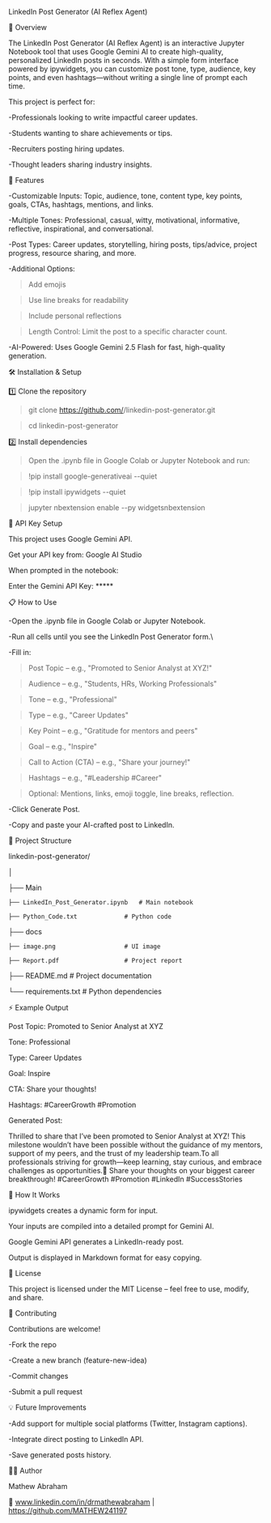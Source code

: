 LinkedIn Post Generator (AI Reflex Agent)


📌 Overview

The LinkedIn Post Generator (AI Reflex Agent) is an interactive Jupyter Notebook tool that uses Google Gemini AI to create high-quality, personalized LinkedIn posts in seconds. With a simple form interface powered by ipywidgets, you can customize post tone, type, audience, key points, and even hashtags—without writing a single line of prompt each time.

This project is perfect for:

-Professionals looking to write impactful career updates.

-Students wanting to share achievements or tips.

-Recruiters posting hiring updates.

-Thought leaders sharing industry insights.


🚀 Features

-Customizable Inputs: Topic, audience, tone, content type, key points, goals, CTAs, hashtags, mentions, and links.

-Multiple Tones: Professional, casual, witty, motivational, informative, reflective, inspirational, and conversational.

-Post Types: Career updates, storytelling, hiring posts, tips/advice, project progress, resource sharing, and more.

-Additional Options:
>Add emojis

>Use line breaks for readability

>Include personal reflections

>Length Control: Limit the post to a specific character count.

-AI-Powered: Uses Google Gemini 2.5 Flash for fast, high-quality generation.


🛠️ Installation & Setup

1️⃣ Clone the repository

>git clone https://github.com/<your-username>/linkedin-post-generator.git

>cd linkedin-post-generator

2️⃣ Install dependencies

>Open the .ipynb file in Google Colab or Jupyter Notebook and run:

>!pip install google-generativeai --quiet

>!pip install ipywidgets --quiet

>jupyter nbextension enable --py widgetsnbextension


🔑 API Key Setup

This project uses Google Gemini API.

Get your API key from: Google AI Studio

When prompted in the notebook:

Enter the Gemini API Key: *****


📋 How to Use

-Open the .ipynb file in Google Colab or Jupyter Notebook.

-Run all cells until you see the LinkedIn Post Generator form.\

-Fill in:

>Post Topic – e.g., "Promoted to Senior Analyst at XYZ!"

>Audience – e.g., "Students, HRs, Working Professionals"

>Tone – e.g., "Professional"

>Type – e.g., "Career Updates"

>Key Point – e.g., "Gratitude for mentors and peers"

>Goal – e.g., "Inspire"

>Call to Action (CTA) – e.g., "Share your journey!"

>Hashtags – e.g., "#Leadership #Career"

>Optional: Mentions, links, emoji toggle, line breaks, reflection.

-Click Generate Post.

-Copy and paste your AI-crafted post to LinkedIn.


📂 Project Structure

linkedin-post-generator/

│

├── Main

    ├── LinkedIn_Post_Generator.ipynb   # Main notebook
    
    ├── Python_Code.txt             # Python code 

├── docs

    ├── image.png                   # UI image
    
    ├── Report.pdf                  # Project report
    
├── README.md                       # Project documentation

└── requirements.txt                # Python dependencies 


⚡ Example Output

Post Topic: Promoted to Senior Analyst at XYZ

Tone: Professional

Type: Career Updates

Goal: Inspire

CTA: Share your thoughts!

Hashtags: #CareerGrowth #Promotion

Generated Post:

Thrilled to share that I’ve been promoted to Senior Analyst at XYZ!
This milestone wouldn’t have been possible without the guidance of my mentors, support of my peers, and the trust of my leadership team.To all professionals striving for growth—keep learning, stay curious, and embrace challenges as opportunities.🚀
Share your thoughts on your biggest career breakthrough!
#CareerGrowth #Promotion #LinkedIn #SuccessStories


🧠 How It Works

ipywidgets creates a dynamic form for input.

Your inputs are compiled into a detailed prompt for Gemini AI.

Google Gemini API generates a LinkedIn-ready post.

Output is displayed in Markdown format for easy copying.


📜 License

This project is licensed under the MIT License – feel free to use, modify, and share.


🤝 Contributing

Contributions are welcome!

-Fork the repo

-Create a new branch (feature-new-idea)

-Commit changes

-Submit a pull request


💡 Future Improvements

-Add support for multiple social platforms (Twitter, Instagram captions).

-Integrate direct posting to LinkedIn API.

-Save generated posts history.


👨‍💻 Author

Mathew Abraham

🔗 www.linkedin.com/in/drmathewabraham | https://github.com/MATHEW241197

